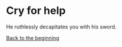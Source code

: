 # Cry for help

He ruthlessly decapitates you with his sword. 

[Back to the beginning](../beginning.md)